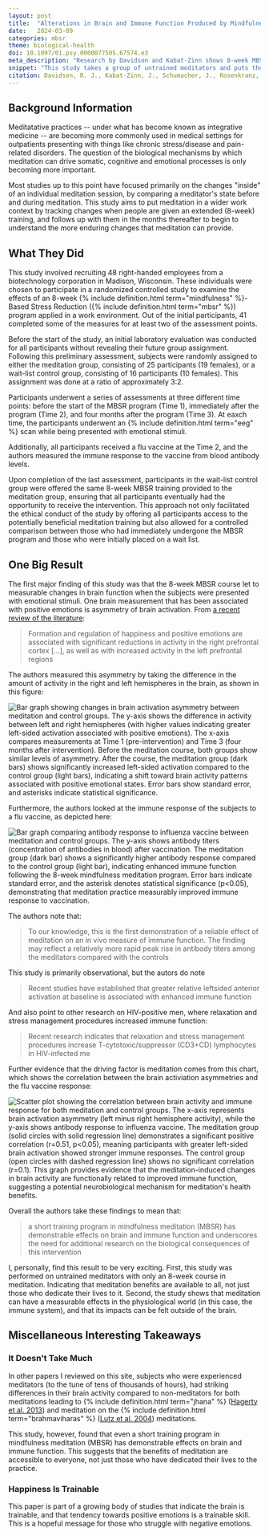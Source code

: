 ```yaml
---
layout: post
title:  "Alterations in Brain and Immune Function Produced by Mindfulness Meditation"
date:   2024-03-09
categories: mbsr
theme: biological-health
doi: 10.1097/01.psy.0000077505.67574.e3
meta_description: "Research by Davidson and Kabat-Zinn shows 8-week MBSR meditation course enhances immune function and positive brain activity. Novice meditators developed stronger flu vaccine response and increased left-sided anterior brain activation."
snippet: "This study takes a group of untrained meditators and puts them through an 8-week course in Mindfulness-based Stress Reduction (MBSR).  The study finds that the meditation group have brain activity implying a more positive emotional frame.  Furthermore, the meditation group had a significantly stronger immune response to a flu vaccine than the non-meditators.  The authors conclude that a short training program in mindfulness meditation has demonstrable effects on both brain and immune function."
citation: Davidson, R. J., Kabat-Zinn, J., Schumacher, J., Rosenkranz, M., Muller, D., Santorelli, S. F., Urbanowski, F., Harrington, A., Bonus, K., & Sheridan, J. F. (2003). Alterations in Brain and Immune Function Produced by Mindfulness Meditation. In *Psychosomatic Medicine* (Vol. 65, Issue 4, pp. 564–570). Ovid Technologies (Wolters Kluwer Health). [10.1097/01.psy.0000077505.67574.e3](https://doi.org/10.1097/01.psy.0000077505.67574.e3)
---
```


## Background Information

Meditatative practices -- under what has become known as integrative medicine -- are becoming more commonly used in medical settings for outpatients presenting with things like chronic stress/disease and pain-related disorders.  The question of the biological mechanisms by which meditation can drive somatic, cognitive and emotional processes is only becoming more important.

Most studies up to this point have focused primarily on the changes "inside" of an individual meditation session, by comparing a meditator's state before and during meditation.  This study aims to put meditation in a wider work context by tracking changes when people are given an extended (8-week) training, and follows up with them in the months thereafter to begin to understand the more enduring changes that meditation can provide.

## What They Did

This study involved recruiting 48 right-handed employees from a biotechnology corporation in Madison, Wisconsin. These individuals were chosen to participate in a randomized controlled study to examine the effects of an 8-week {% include definition.html term="mindfulness" %}-Based Stress Reduction ({% include definition.html term="mbsr" %}) program applied in a work environment. Out of the initial participants, 41 completed some of the measures for at least two of the assessment points.

Before the start of the study, an initial laboratory evaluation was conducted for all participants without revealing their future group assignment. Following this preliminary assessment, subjects were randomly assigned to either the meditation group, consisting of 25 participants (19 females), or a wait-list control group, consisting of 16 participants (10 females). This assignment was done at a ratio of approximately 3:2.

Participants underwent a series of assessments at three different time points: before the start of the MBSR program (Time 1), immediately after the program (Time 2), and four months after the program (Time 3).  At eaxch time, the participants underwent an {% include definition.html term="eeg" %} scan while being presented with emotional stimuli.

Additionally, all participants received a flu vaccine at the Time 2, and the authors measured the immune response to the vaccine from blood antibody levels.

Upon completion of the last assessment, participants in the wait-list control group were offered the same 8-week MBSR training provided to the meditation group, ensuring that all participants eventually had the opportunity to receive the intervention. This approach not only facilitated the ethical conduct of the study by offering all participants access to the potentially beneficial meditation training but also allowed for a controlled comparison between those who had immediately undergone the MBSR program and those who were initially placed on a wait list.

## One Big Result

The first major finding of this study was that the 8-week MBSR course let to measurable changes in brain function when the subjects were presented with emotional stimuli.  One brain measurement that has been associated with positive emotions is asymmetry of brain activation.  From [a recent review of the literature](https://www.ncbi.nlm.nih.gov/pmc/articles/PMC7111451/):

> Formation and regulation of happiness and positive emotions are associated with significant reductions in activity in the right prefrontal cortex [...], as well as with increased activity in the left prefrontal regions

The authors measured this asymmetry by taking the difference in the amount of activity in the right and left hemispheres in the brain, as shown in this figure:

![Bar graph showing changes in brain activation asymmetry between meditation and control groups. The y-axis shows the difference in activity between left and right hemispheres (with higher values indicating greater left-sided activation associated with positive emotions). The x-axis compares measurements at Time 1 (pre-intervention) and Time 3 (four months after intervention). Before the meditation course, both groups show similar levels of asymmetry. After the course, the meditation group (dark bars) shows significantly increased left-sided activation compared to the control group (light bars), indicating a shift toward brain activity patterns associated with positive emotional states. Error bars show standard error, and asterisks indicate statistical significance.](/assets/article_images/brain-and-immune-function/brain_asymmetry.png)

Furthermore, the authors looked at the immune response of the subjects to a flu vaccine, as depicted here:

![Bar graph comparing antibody response to influenza vaccine between meditation and control groups. The y-axis shows antibody titers (concentration of antibodies in blood) after vaccination. The meditation group (dark bar) shows a significantly higher antibody response compared to the control group (light bar), indicating enhanced immune function following the 8-week mindfulness meditation program. Error bars indicate standard error, and the asterisk denotes statistical significance (p<0.05), demonstrating that meditation practice measurably improved immune response to vaccination.](/assets/article_images/brain-and-immune-function/flu_vaccine_response.png)

The authors note that:

> To our knowledge, this is the first demonstration of a reliable effect of meditation on an in vivo measure of immune function. The finding may reflect a relatively more rapid peak rise in antibody titers among the meditators compared with the controls

This study is primarily observational, but the autors do note

> Recent studies have established that greater relative leftsided anterior activation at baseline is associated with enhanced immune function

And also point to other research on HIV-positive men, where relaxation and stress management procedures increased immune function:

> Recent research indicates that relaxation and stress management procedures increase T-cytotoxic/suppressor (CD3+CD) lymphocytes in HIV-infected me

Further evidence that the driving factor is meditation comes from this chart, which shows the correlation between the brain activiation asymmetries and the flu vaccine response:

![Scatter plot showing the correlation between brain activity and immune response for both meditation and control groups. The x-axis represents brain activation asymmetry (left minus right hemisphere activity), while the y-axis shows antibody response to influenza vaccine. The meditation group (solid circles with solid regression line) demonstrates a significant positive correlation (r=0.51, p<0.05), meaning participants with greater left-sided brain activation showed stronger immune responses. The control group (open circles with dashed regression line) shows no significant correlation (r=0.1). This graph provides evidence that the meditation-induced changes in brain activity are functionally related to improved immune function, suggesting a potential neurobiological mechanism for meditation's health benefits.](/assets/article_images/brain-and-immune-function/final_result.png)

Overall the authors take these findings to mean that:

> a short training program in mindfulness meditation (MBSR) has demonstrable effects on brain and immune function and underscores the need for additional research on the biological consequences of this intervention

I, personally, find this result to be very exciting.  First, this study was performed on untrained meditators with only an 8-week course in meditation. Indicating that meditation benefits are available to all, not just those who dedicate their lives to it.  Second, the study shows that meditation can have a measurable effects in the physiological world (in this case, the immune system), and that its impacts can be felt outside of the brain.

## Miscellaneous Interesting Takeaways

### It Doesn't Take Much

In other papers I reviewed on this site, subjects who were experienced meditators (to the tune of tens of thousands of hours), had striking differences in their brain activity compared to non-meditators for both meditations leading to {% include definition.html term="jhana" %} ([Hagerty et al. 2013](/ecstatic-meditation-reward-system)) and  meditation on the {% include definition.html term="brahmaviharas" %} ([Lutz et al. 2004](/high-amplitude-gamma-synchrony)) meditations.

This study, however, found that even a short training program in mindfulness meditation (MBSR) has demonstrable effects on brain and immune function.  This suggests that the benefits of meditation are accessible to everyone, not just those who have dedicated their lives to the practice.

### Happiness Is Trainable

This paper is part of a growing body of studies that indicate the brain is trainable, and that tendency towards positive emotions is a trainable skill.  This is a hopeful message for those who struggle with negative emotions.
